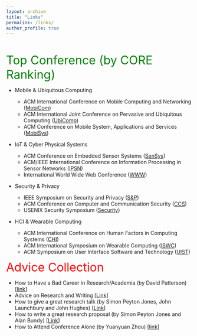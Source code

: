 ```yaml
---
layout: archive
title: "Links"
permalink: /links/
author_profile: true
---
```

<br/>

<font size="6" color="green">Top Conference (by CORE Ranking)</font>

- Mobile & Ubiquitous Computing
	- ACM International Conference on Mobile Computing and Networking ([MobiCom](http://portal.core.edu.au/conf-ranks/27/))
	- ACM International Joint Conference on Pervasive and Ubiquitous Computing ([UbiComp](http://portal.core.edu.au/conf-ranks/1825/))
	- ACM Conference on Mobile System, Applications and Services ([MobiSys](http://portal.core.edu.au/conf-ranks/45/))

- IoT & Cyber Physical Systems
	- ACM Conference on Embedded Sensor Systems ([SenSys](http://portal.core.edu.au/conf-ranks/15/))
	- ACM/IEEE International Conference on Information Processing in Sensor Networks ([IPSN](http://portal.core.edu.au/conf-ranks/823/))
	- International World Wide Web Conference ([WWW](http://portal.core.edu.au/conf-ranks/1548/))

- Security & Privacy
	- IEEE Symposium on Security and Privacy ([S&P](http://portal.core.edu.au/conf-ranks/750/))
	- ACM Conference on Computer and Communication Security ([CCS](http://portal.core.edu.au/conf-ranks/12/))
  	- USENIX Security Symposium ([Security](http://portal.core.edu.au/conf-ranks/1841/))

- HCI & Wearable Computing
	- ACM International Conference on Human Factors in Computing Systems ([CHI](http://portal.core.edu.au/conf-ranks/1053/))
	- ACM International Symposium on Wearable Computing ([ISWC](http://portal.core.edu.au/conf-ranks/708/))
	- ACM Symposium on User Interface Software and Technology ([UIST](http://portal.core.edu.au/conf-ranks/66/))


<font size="6" color="red"> Advice Collection </font>

 - How to Have a Bad Career in Research/Academia (by David Patterson) [[link](https://www.youtube.com/watch?v=Rn1w4MRHIhc)]
 - Advice on Research and Writing [[Link](http://www.cs.cmu.edu/afs/cs.cmu.edu/user/mleone/web/how-to.html)]
 - How to give a great research talk (by Simon Peyton Jones, John Launchbury and John Hughes) [[Link](https://www.microsoft.com/en-us/research/academic-program/give-great-research-talk/)]
 - How to write a great research proposal (by Simon Peyton Jones and Alan Bundy) [[Link](https://www.microsoft.com/en-us/research/academic-program/how-to-write-a-great-research-proposal/)]
 - How to Attend Conference Alone (by Yuanyuan Zhou) [[link](https://whova.com/blog/7-tips-for-attending-a-conference-alone-and-having-a-good-time-blog/)]


